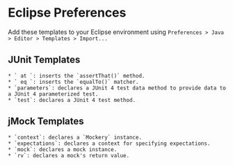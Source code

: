Eclipse Preferences
===================

Add these templates to your Eclipse environment using
`Preferences > Java > Editor > Templates > Import...`

JUnit Templates
---------------

	* ` at `: inserts the `assertThat()` method.
	* ` eq `: inserts the `equalTo()` matcher.
	* `parameters`: declares a JUnit 4 test data method to provide data to a JUnit 4 parameterized test.
	* `test`: declares a JUnit 4 test method.

jMock Templates
---------------

	* `context`: declares a `Mockery` instance.
	* `expectations`: declares a context for specifying expectations.
	* `mock`: declares a mock instance.
	* `rv`: declares a mock's return value.
